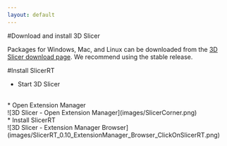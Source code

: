 ```yaml
---
layout: default
---
```

#Download and install 3D Slicer

Packages for Windows, Mac, and Linux can be downloaded from the [3D Slicer download page](http://download.slicer.org/). We recommend using the stable release.

#Install SlicerRT

*   Start 3D Slicer
<br>
*   Open Extension Manager
<br>
![3D Slicer - Open Extension Manager](images/SlicerCorner.png)
<br>
*   Install SlicerRT
<br>![3D Slicer - Extension Manager Browser](images/SlicerRT_0.10_ExtensionManager_Browser_ClickOnSlicerRT.png)
